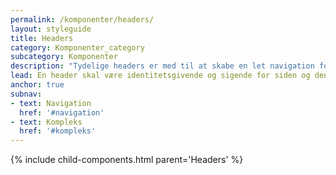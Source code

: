 ```yaml
---
permalink: /komponenter/headers/
layout: styleguide
title: Headers
category: Komponenter_category
subcategory: Komponenter
description: "Tydelige headers er med til at skabe en let navigation for brugeren og hjælper dermed brugeren med at finde vej."
lead: En header skal være identitetsgivende og sigende for siden og dens indhold. Tydelige headers er med til at skabe en let navigation for brugeren og hjælper dermed brugeren med at finde vej.
anchor: true
subnav:
- text: Navigation
  href: '#navigation'
- text: Kompleks
  href: '#kompleks'
---
```


{% include child-components.html parent='Headers' %}
